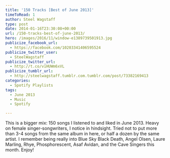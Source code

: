 ```yaml
---
title: '150 Tracks [Best of June 2013]'
timeToRead: 1 
author: Steel Wagstaff
type: post
date: 2014-01-16T23:30:08+00:00
url: /150-tracks-best-of-june-2013/
hero: /images/2016/11/window-e1389739501913.jpg
publicize_facebook_url:
  - https://facebook.com/10203341406595524
publicize_twitter_user:
  - SteelWagstaff
publicize_twitter_url:
  - http://t.co/viHUWm6xVL
publicize_tumblr_url:
  - http://steelwagstaff.tumblr.com.tumblr.com/post/73382169413
categories:
  - Spotify Playlists
tags:
  - June 2013
  - Music
  - Spotify

---
```

This is a bigger mix: 150 songs I listened to and liked in June 2013. Heavy on female singer-songwriters, I notice in hindsight. Tried not to put more than 3-4 songs from the same album in here, or half a dozen by the same artist. I remember being really into Blue Sky Black Death, Angel Olsen, Laure Marling, Rhye, Phosphorescent, Asaf Avidan, and the Cave Singers this month. Enjoy!